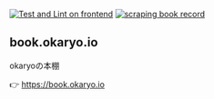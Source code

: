 [![Test and Lint on frontend](https://github.com/okaryo/book.okaryo.io/actions/workflows/frontend-test-and-lint.yml/badge.svg)](https://github.com/okaryo/book.okaryo.io/actions/workflows/frontend-test-and-lint.yml)
[![scraping book record](https://github.com/okaryo/book.okaryo.io/actions/workflows/scraping.yml/badge.svg)](https://github.com/okaryo/book.okaryo.io/actions/workflows/scraping.yml)

## book.okaryo.io
okaryoの本棚

👉 https://book.okaryo.io
